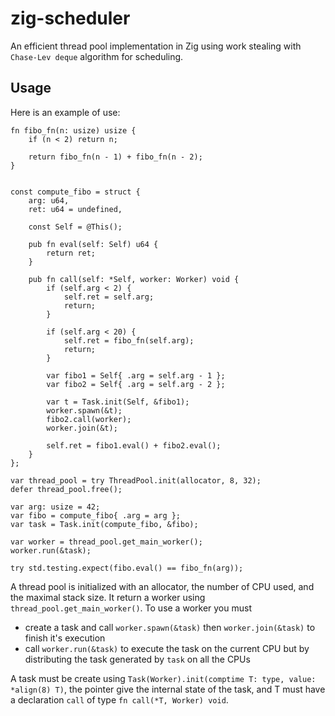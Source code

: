 # zig-scheduler
An efficient thread pool implementation in Zig using work stealing with `Chase-Lev deque` algorithm for scheduling.

## Usage

Here is an example of use:

```zig
fn fibo_fn(n: usize) usize {
    if (n < 2) return n;

    return fibo_fn(n - 1) + fibo_fn(n - 2);
}


const compute_fibo = struct {
    arg: u64,
    ret: u64 = undefined,

    const Self = @This();

    pub fn eval(self: Self) u64 {
        return ret;
    }

    pub fn call(self: *Self, worker: Worker) void {
        if (self.arg < 2) {
            self.ret = self.arg;
            return;
        }

        if (self.arg < 20) {
            self.ret = fibo_fn(self.arg);
            return;
        }

        var fibo1 = Self{ .arg = self.arg - 1 };
        var fibo2 = Self{ .arg = self.arg - 2 };

        var t = Task.init(Self, &fibo1);
        worker.spawn(&t);
        fibo2.call(worker);
        worker.join(&t);

        self.ret = fibo1.eval() + fibo2.eval();
    }
};

var thread_pool = try ThreadPool.init(allocator, 8, 32);
defer thread_pool.free();

var arg: usize = 42;
var fibo = compute_fibo{ .arg = arg };
var task = Task.init(compute_fibo, &fibo);

var worker = thread_pool.get_main_worker();
worker.run(&task);

try std.testing.expect(fibo.eval() == fibo_fn(arg));
```
A thread pool is initialized with an allocator, the number of CPU used, and the maximal stack size. It return a worker using `thread_pool.get_main_worker()`.
To use a worker you must
- create a task and call `worker.spawn(&task)` then `worker.join(&task)` to finish it's execution
- call `worker.run(&task)` to execute the task on the current CPU but by distributing the task generated by `task` on all the CPUs

A task must be create using `Task(Worker).init(comptime T: type, value: *align(8) T)`, the pointer give the internal state of the task, and T must have a declaration `call` of type `fn call(*T, Worker) void`.

